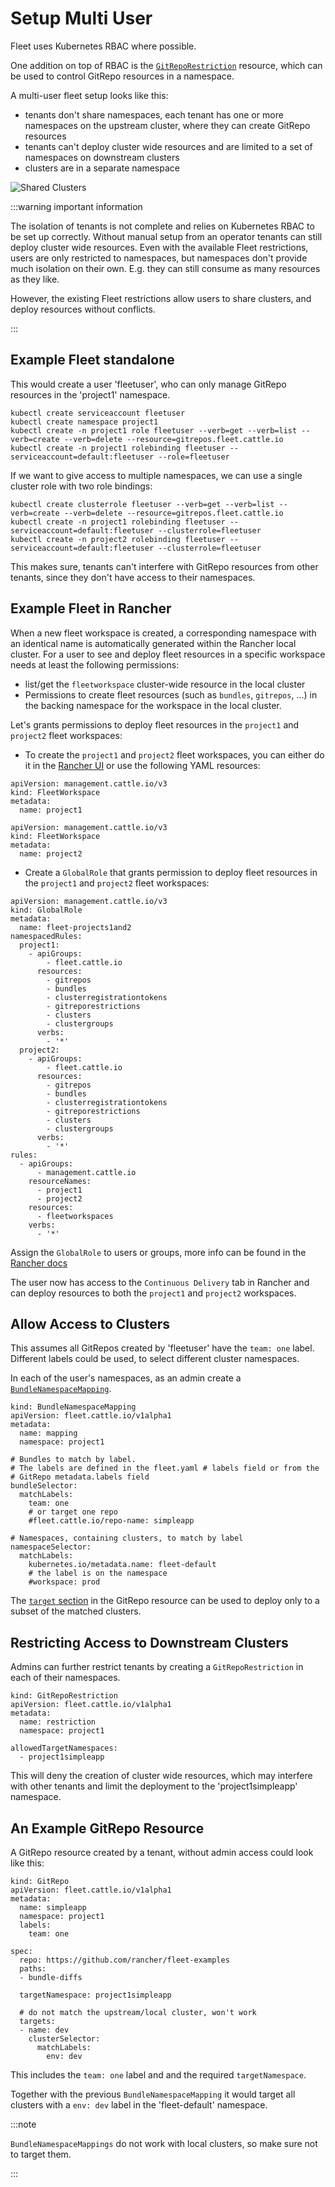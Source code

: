 # Setup Multi User

Fleet uses Kubernetes RBAC where possible.

One addition on top of RBAC is the [`GitRepoRestriction`](./namespaces.md#restricting-gitrepos) resource, which can be used to control GitRepo resources in a namespace.

A multi-user fleet setup looks like this:

* tenants don't share namespaces, each tenant has one or more namespaces on the
  upstream cluster, where they can create GitRepo resources
* tenants can't deploy cluster wide resources and are limited to a set of
  namespaces on downstream clusters
* clusters are in a separate namespace

![Shared Clusters](/img/FleetSharedClusters.svg)

:::warning important information

The isolation of tenants is not complete and relies on Kubernetes RBAC to be
set up correctly. Without manual setup from an operator tenants can still
deploy cluster wide resources. Even with the available Fleet restrictions,
users are only restricted to namespaces, but namespaces don't provide much
isolation on their own. E.g. they can still consume as many resources as they
like.

However, the existing Fleet restrictions allow users to share clusters, and
deploy resources without conflicts.

:::

## Example Fleet standalone 

This would create a user 'fleetuser', who can only manage GitRepo resources in the 'project1' namespace.

    kubectl create serviceaccount fleetuser
    kubectl create namespace project1
    kubectl create -n project1 role fleetuser --verb=get --verb=list --verb=create --verb=delete --resource=gitrepos.fleet.cattle.io
    kubectl create -n project1 rolebinding fleetuser --serviceaccount=default:fleetuser --role=fleetuser

If we want to give access to multiple namespaces, we can use a single cluster role with two role bindings:

    kubectl create clusterrole fleetuser --verb=get --verb=list --verb=create --verb=delete --resource=gitrepos.fleet.cattle.io
    kubectl create -n project1 rolebinding fleetuser --serviceaccount=default:fleetuser --clusterrole=fleetuser
    kubectl create -n project2 rolebinding fleetuser --serviceaccount=default:fleetuser --clusterrole=fleetuser

This makes sure, tenants can't interfere with GitRepo resources from other tenants, since they don't have access to their namespaces.

## Example Fleet in Rancher
 
When a new fleet workspace is created, a corresponding namespace with an identical name is automatically generated within the Rancher local cluster.
For a user to see and deploy fleet resources in a specific workspace needs at least the following permissions:
- list/get the `fleetworkspace` cluster-wide resource in the local cluster
- Permissions to create fleet resources (such as `bundles`, `gitrepos`, ...) in the backing namespace for the workspace in the local cluster. 

Let's grants permissions to deploy fleet resources in the `project1` and `project2` fleet workspaces:

- To create the `project1` and `project2` fleet workspaces, you can either do it in the  [Rancher UI](https://ranchermanager.docs.rancher.com/integrations-in-rancher/fleet/overview#accessing-fleet-in-the-rancher-ui) or use the following YAML resources:

```
apiVersion: management.cattle.io/v3
kind: FleetWorkspace
metadata:
  name: project1
```

```
apiVersion: management.cattle.io/v3
kind: FleetWorkspace
metadata:
  name: project2
```

- Create a `GlobalRole` that grants permission to deploy fleet resources in the `project1` and `project2` fleet workspaces:

```
apiVersion: management.cattle.io/v3
kind: GlobalRole
metadata:
  name: fleet-projects1and2
namespacedRules:
  project1:
    - apiGroups:
        - fleet.cattle.io
      resources:
        - gitrepos
        - bundles
        - clusterregistrationtokens
        - gitreporestrictions
        - clusters
        - clustergroups
      verbs:
        - '*'
  project2:
    - apiGroups:
        - fleet.cattle.io
      resources:
        - gitrepos
        - bundles
        - clusterregistrationtokens
        - gitreporestrictions
        - clusters
        - clustergroups
      verbs:
        - '*'
rules:
  - apiGroups:
      - management.cattle.io
    resourceNames:
      - project1
      - project2
    resources:
      - fleetworkspaces
    verbs:
      - '*'
```

Assign the `GlobalRole` to users or groups, more info can be found in the [Rancher docs](https://ranchermanager.docs.rancher.com/how-to-guides/new-user-guides/authentication-permissions-and-global-configuration/manage-role-based-access-control-rbac/global-permissions#configuring-global-permissions-for-individual-users)

The user now has access to the `Continuous Delivery` tab in Rancher and can deploy resources to both the `project1` and `project2` workspaces.

## Allow Access to Clusters

This assumes all GitRepos created by 'fleetuser' have the `team: one` label. Different labels could be used, to select different cluster namespaces.

In each of the user's namespaces, as an admin create a [`BundleNamespaceMapping`](./namespaces.md#cross-namespace-deployments).

    kind: BundleNamespaceMapping
    apiVersion: fleet.cattle.io/v1alpha1
    metadata:
      name: mapping
      namespace: project1

    # Bundles to match by label.
    # The labels are defined in the fleet.yaml # labels field or from the
    # GitRepo metadata.labels field
    bundleSelector:
      matchLabels:
        team: one
        # or target one repo
        #fleet.cattle.io/repo-name: simpleapp

    # Namespaces, containing clusters, to match by label
    namespaceSelector:
      matchLabels:
        kubernetes.io/metadata.name: fleet-default
        # the label is on the namespace
        #workspace: prod

The [`target` section](./gitrepo-targets.md) in the GitRepo resource can be used to deploy only to a subset of the matched clusters.

## Restricting Access to Downstream Clusters

Admins can further restrict tenants by creating a `GitRepoRestriction` in each of their namespaces.

    kind: GitRepoRestriction
    apiVersion: fleet.cattle.io/v1alpha1
    metadata:
      name: restriction
      namespace: project1

    allowedTargetNamespaces:
      - project1simpleapp

This will deny the creation of cluster wide resources, which may interfere with other tenants and limit the deployment to the 'project1simpleapp' namespace.

## An Example GitRepo Resource

A GitRepo resource created by a tenant, without admin access could look like this:

    kind: GitRepo
    apiVersion: fleet.cattle.io/v1alpha1
    metadata:
      name: simpleapp
      namespace: project1
      labels:
        team: one

    spec:
      repo: https://github.com/rancher/fleet-examples
      paths:
      - bundle-diffs

      targetNamespace: project1simpleapp

      # do not match the upstream/local cluster, won't work
      targets:
      - name: dev
        clusterSelector:
          matchLabels:
            env: dev

This includes the `team: one` label and and the required `targetNamespace`.

Together with the previous `BundleNamespaceMapping` it would target all clusters with a `env: dev` label in the 'fleet-default' namespace.

:::note

`BundleNamespaceMappings` do not work with local clusters, so make sure not to target them.

:::
